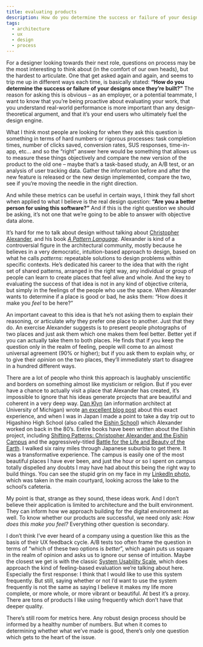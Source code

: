 ```yaml
---
title: evaluating products
description: How do you determine the success or failure of your designs once they’re built?
tags:
  - architecture
  - ux
  - design
  - process
---
```


For a designer looking towards their next role, questions on process may be the most interesting to think about (in the comfort of our own heads), but the hardest to articulate. One that get asked again and again, and seems to trip me up in different ways each time, is basically stated: **“How do you determine the success or failure of your designs once they’re built?”** The reason for asking this is obvious – as an employer, or a potential teammate, I want to know that you’re being proactive about evaluating your work, that you understand real-world performance is more important than any design-theoretical argument, and that it’s your end users who ultimately fuel the design engine.

What I think most people are looking for when they ask this question is something in terms of hard numbers or rigorous processes: task completion times, number of clicks saved, conversion rates, SUS responses, time-in-app, etc... and so the “right” answer here would be something that allows us to measure these things objectively and compare the new version of the product to the old one – maybe that’s a task-based study, an A/B test, or an analysis of user tracking data. Gather the information before and after the new feature is released or the new design implemented, compare the two, see if you’re moving the needle in the right direction.

And while these metrics can be useful in certain ways, I think they fall short when applied to what I believe is the real design question: **“Are you a better person for using this software?”** And if this is the right question we should be asking, it’s not one that we’re going to be able to answer with objective data alone.

It’s hard for me to talk about design without talking about [Christopher Alexander][1], and his book *[A Pattern Language][2]*. Alexander is kind of a controversial figure in the architectural community, mostly because he believes in a very democratic, intuition-based approach to design, based on what he calls *patterns*: repeatable solutions to design problems within specific contexts. He’s dedicated his career to the idea that with the right set of shared patterns, arranged in the right way, any individual or group of people can learn to create places that feel alive and whole. And the key to evaluating the success of that idea is not in any kind of objective criteria, but simply in the feelings of the people who use the space. When Alexander wants to determine if a place is good or bad, he asks them: “How does it make you *feel* to be here?”

An important caveat to this idea is that he’s not asking them to explain their reasoning, or articulate *why* they prefer one place to another. Just that they do. An exercise Alexander suggests is to present people photographs of two places and just ask them which one makes them feel better. Better yet if you can actually take them to both places. He finds that if you keep the question only in the realm of feeling, people will come to an almost universal agreement (90% or higher); but if you ask them to explain why, or to give their *opinion* on the two places, they’ll immediately start to disagree in a hundred different ways.

There are a lot of people who think this approach is laughably unscientific and borders on something almost like mysticism or religion. But if you ever have a chance to actually visit a place that Alexander has created, it’s impossible to ignore that his ideas generate projects that are beautiful and coherent in a very deep way. [Dan Klyn][3] (an information architect at University of Michigan) wrote [an excellent blog post][4] about this exact experience, and when I was in Japan I made a point to take a day trip out to Higashino High School (also called the [Eishin School][5]) which Alexander worked on back in the 80’s.   Entire books have been written about the Eishin project, including [Shifting Patterns: Christopher Alexander and the Eishin Campus][6] and the aggressively-titled [Battle for the Life and Beauty of the Earth][7]. I walked six rainy miles through Japanese suburbia to get there. It was a transformative experience. The campus is easily one of the most beautiful places I have ever been, and just the hour or so I spent on campus totally dispelled any doubts I may have had about this being the right way to build things. You can see the stupid grin on my face in my [LinkedIn photo][8], which was taken in the main courtyard, looking across the lake to the school’s cafeteria.

My point is that, strange as they sound, these ideas work. And I don’t believe their application is limited to architecture and the built environment. They can inform how we approach building for the digital environment as well. To know whether our products are successful, we need only ask: *How does this make you feel?* Everything other question is secondary.

I don’t think I’ve ever heard of a company using a question like this as the basis of their UX feedback cycle. A/B tests too often frame the question in terms of “which of these two options is *better*”, which again puts us square in the realm of opinion and asks us to ignore our sense of intuition. Maybe the closest we get is with the classic [System Usability Scale][9], which does approach the kind of feeling-based evaluation we’re talking about here. Especially the first response: I think that I would like to use this system frequently. But still, saying whether or not I’d want to use the system frequently is not the same as saying I believe it makes my life more complete, or more whole, or more vibrant or beautiful. At best it’s a proxy. There are tons of products I like using frequently which don’t have that deeper quality.

There’s still room for metrics here. Any robust design process should be informed by a healthy number of numbers. But when it comes to determining whether what we’ve made is good, there’s only one question which gets to the heart of the issue.

[1]: https://en.wikipedia.org/wiki/Christopher_Alexander
[2]: https://en.wikipedia.org/wiki/A_Pattern_Language
[3]: https://understandinggroup.com/dan-klyn
[4]: https://blog.usejournal.com/einmal-ist-keinmal-28afb7965ab3
[5]: https://www.flickr.com/photos/kakeda/sets/72157622334241919/
[6]: https://www.amazon.com/Shifting-Patterns-Christopher-Alexander-Eishin/dp/3038601497
[7]: https://www.amazon.com/Battle-Life-Beauty-Earth-World-Systems/dp/0199898073/
[8]: https://www.linkedin.com/in/nick-trombley/
[9]: https://www.usability.gov/how-to-and-tools/methods/system-usability-scale.html